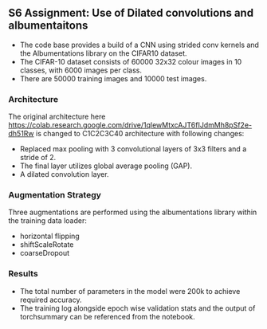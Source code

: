## S6 Assignment: Use of Dilated convolutions and albumentaitons
- The code base provides a build of a CNN using strided conv kernels and the Albumentations library on the CIFAR10 dataset. 
- The CIFAR-10 dataset consists of 60000 32x32 colour images in 10 classes, with 6000 images per class. 
- There are 50000 training images and 10000 test images.

### Architecture
The original architecture here https://colab.research.google.com/drive/1qlewMtxcAJT6fIJdmMh8pSf2e-dh51Rw is changed to C1C2C3C40 architecture with following changes: 
- Replaced max pooling with 3 convolutional layers of 3x3 filters and a stride of 2. 
- The final layer utilizes global average pooling (GAP). 
- A dilated convolution layer.

### Augmentation Strategy
Three augmentations are performed using the albumentations library within the training data loader: 
- horizontal flipping
- shiftScaleRotate
- coarseDropout 

### Results
- The total number of parameters in the model were 200k to achieve required accuracy. 
- The training log alongside epoch wise validation stats and the output of torchsummary can be referenced from the notebook.
